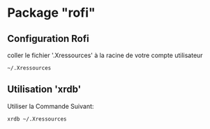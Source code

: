 # Package "rofi"
## Configuration Rofi

coller le fichier '.Xressources' à la racine de votre compte utilisateur

```
~/.Xressources
```

## Utilisation 'xrdb'

Utiliser la Commande Suivant:

```
xrdb ~/.Xressources
```
